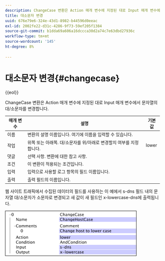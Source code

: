 ```yaml
---
description: ChangeCase 변환은 Action 매개 변수에 지정된 대로 Input 매개 변수에서 문자열의 대/소문자를 변경합니다.
title: 대소문자 변경
uuid: 676e79e6-324e-43d1-8982-b44596d0eeac
exl-id: 2002fe22-d31c-4286-9f73-59ef205f1384
source-git-commit: b1dda69a606a16dccca30d2a74c7e63dbd27936c
workflow-type: tm+mt
source-wordcount: '145'
ht-degree: 8%

---
```


# 대소문자 변경{#changecase}

{{eol}}

ChangeCase 변환은 Action 매개 변수에 지정된 대로 Input 매개 변수에서 문자열의 대/소문자를 변경합니다.

| 매개 변수 | 설명 | 기본값 |
|---|---|---|
| 이름 | 변환의 설명 이름입니다. 여기에 이름을 입력할 수 있습니다. |  |
| 작업 | 위쪽 또는 아래쪽. 대/소문자를 위/아래로 변경할지 여부를 지정합니다. | lower |
| 댓글 | 선택 사항. 변환에 대한 참고 사항. |  |
| 조건 | 이 변환이 적용되는 조건입니다. |  |
| 입력 | 입력으로 사용할 로그 항목의 필드 이름입니다. |  |
| 출력 | 출력 필드의 이름입니다. |  |

웹 사이트 트래픽에서 수집된 데이터의 필드를 사용하는 이 예에서 s-dns 필드 내의 문자열 대/소문자가 소문자로 변경되고 새 값이 새 필드인 x-lowercase-dns에 출력됩니다.

![](assets/cfg_TransformationType_ChangeCase.png)
